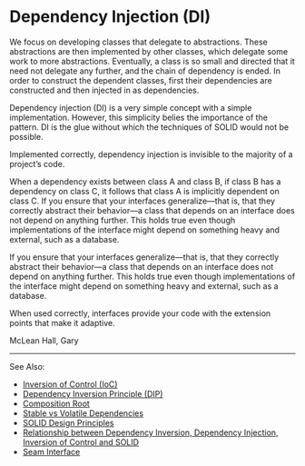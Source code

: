 # Dependency Injection (DI)

We focus on developing classes that delegate to abstractions. These abstractions are then implemented by other classes, which delegate some work to more abstractions. Eventually, a class is so small and directed that it need not delegate any further, and the chain of dependency is ended. In order to construct the dependent classes, first their dependencies are constructed and then injected in as dependencies.




Dependency injection (DI) is a very simple concept with a simple implementation. However, this simplicity belies the importance of the pattern. DI is the glue without which the techniques of SOLID would not be possible.

Implemented correctly, dependency injection is invisible to the majority of a project’s code.




When a dependency exists between class A and class B, if class B has a dependency on class C, it follows that class A is implicitly dependent on class C. If you ensure that your interfaces generalize—that is, that they correctly abstract their behavior—a class that depends on an interface does not depend on anything further. This holds true even though implementations of the interface might depend on something heavy and external, such as a database.

If you ensure that your interfaces generalize—that is, that they correctly abstract their behavior—a class that depends on an interface does not depend on anything further. This holds true even though implementations of the interface might depend on something heavy and external, such as a database.

When used correctly, interfaces provide your code with the extension points that make it adaptive.

McLean Hall, Gary

---
See Also:
- [Inversion of Control (IoC)](Inversion-of-Control-IoC.md)
- [Dependency Inversion Principle (DIP)](Dependency-Inversion-Principle-DIP.md)
- [Composition Root](Composition-Root.md)
- [Stable vs Volatile Dependencies](Stable-vs-Volatile-Dependencies.md)
- [SOLID Design Principles](SOLID-Design-Principles.md)
- [Relationship between Dependency Inversion, Dependency Injection, Inversion of Control and SOLID](Relationship-between-Dependency-Inversion-Dependency-Injection-Inversion-of-Control-and-SOLID.md)
- [Seam Interface](Seam-Interface.md)